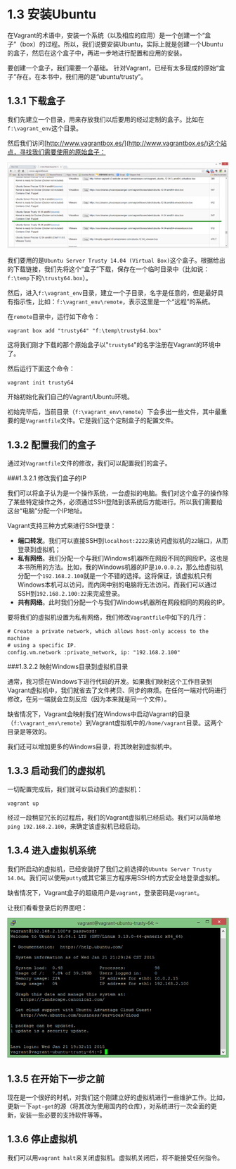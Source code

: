 # 1.3 安装Ubuntu 

在Vagrant的术语中，安装一个系统（以及相应的应用）是一个创建一个“盒子”（box）的过程。所以，我们说要安装Ubuntu，实际上就是创建一个Ubuntu的盒子，然后在这个盒子中，再进一步地进行配置和应用的安装。

要创建一个盒子，我们需要一个基础。 针对Vagrant，已经有太多现成的原始“盒子”存在。在本书中，我们用的是“ubuntu/trusty”。

## 1.3.1 下载盒子

我们先建立一个目录，用来存放我们以后要用的经过定制的盒子。比如在`f:\vagrant_env`这个目录。

然后我们访问[http://www.vagrantbox.es/](http://www.vagrantbox.es/)这个站点，寻找我们需要使用的原始盒子：

![](img/1.3-1.png)

我们要用的是`Ubuntu Server Trusty 14.04 (Virtual Box)`这个盒子。根据给出的下载链接，我们先将这个“盒子”下载，保存在一个临时目录中（比如说：`f:\temp`下的`\trusty64.box`）。

然后，进入`f:\vagrant_env`目录，建立一个子目录，名字是任意的，但是最好具有指示性，比如：`f:\vagrant_env\remote`，表示这里是一个“远程”的系统。

在`remote`目录中，运行如下命令：

```
vagrant box add "trusty64" "f:\temp\trusty64.box"
```

这将我们刚才下载的那个原始盒子以"`trusty64`"的名字注册在Vagrant的环境中了。

然后运行下面这个命令：

```
vagrant init trusty64
```

开始初始化我们自己的Vagrant/Ubuntu环境。

初始完毕后，当前目录（`f:\vagrant_env\remote`）下会多出一些文件，其中最重要的是`Vagrantfile`文件。它是我们这个定制盒子的配置文件。

## 1.3.2 配置我们的盒子

通过对`Vagrantfile`文件的修改，我们可以配置我们的盒子。

###1.3.2.1 修改我们盒子的IP

我们可以将盒子认为是一个操作系统，一台虚拟的电脑。我们对这个盒子的操作除了某些特定操作之外，必须通过SSH登陆到该系统后方能进行。所以我们需要给这台“电脑”分配一个IP地址。

Vagrant支持三种方式来进行SSH登录：

* **端口转发**。我们可以直接SSH到`localhost:2222`来访问虚拟机的`22`端口，从而登录到虚拟机；
* **私有网络**。我们分配一个与我们Windows机器所在网段不同的网段IP。这也是本书所用的方法。比如，我的Windows机器的IP是`10.0.0.2`，那么给虚拟机分配一个`192.168.2.100`就是一个不错的选择。这将保证，该虚拟机只有Windows本机可以访问，而内网中别的电脑将无法访问。而我们可以通过SSH到`192.168.2.100:22`来完成登录。
* **共有网络**。此时我们分配一个与我们Windows机器所在网段相同的网段的IP。

要将我们的虚拟机设置为私有网络，我们修改`Vagrantfile`中如下的几行：

```
# Create a private network, which allows host-only access to the machine
# using a specific IP.
config.vm.network :private_network, ip: "192.168.2.100"
```

###1.3.2.2 映射Windows目录到虚拟机目录

通常，我习惯在Windows下进行代码的开发。如果我们映射这个工作目录到Vagrant虚拟机中，我们就省去了文件拷贝、同步的麻烦。在任何一端对代码进行修改，在另一端就会立刻反应（因为本来就是同一个文件）。

缺省情况下，Vagrant会映射我们在Windows中启动Vagrant的目录（`f:\vagrant_env\remote`）到Vagrant虚拟机中的`/home/vagrant`目录。这两个目录是等效的。

我们还可以增加更多的Windows目录，将其映射到虚拟机中。

## 1.3.3 启动我们的虚拟机

一切配置完成后，我们就可以启动我们的虚拟机：

```
vagrant up
```

经过一段稍显冗长的过程后，我们的Vagrant虚拟机已经启动。我们可以简单地`ping 192.168.2.100`，来确定该虚拟机已经启动。

## 1.3.4 进入虚拟机系统

我们所启动的虚拟机，已经安装好了我们之前选择的`Ubuntu Server Trusty 14.04`。我们可以使用`putty`或其它第三方程序用SSH的方式安全地登录虚拟机。

缺省情况下，Vagrant盒子的超级用户是`vagrant`，登录密码是`vagrant`。

让我们看看登录后的界面吧：

![](img/1.3-2.png)

## 1.3.5 在开始下一步之前

现在是一个很好的时机，对我们这个刚建立好的虚拟机进行一些维护工作。比如，更新一下`apt-get`的源（将其改为使用国内的仓库），对系统进行一次全面的更新，安装一些必要的支持软件等等。

## 1.3.6 停止虚拟机

我们可以用`vagrant halt`来关闭虚拟机。虚拟机关闭后，将不能接受任何指令。

